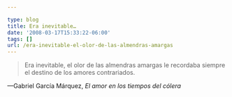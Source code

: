 ```yaml
---

type: blog
title: Era inevitable…
date: '2008-03-17T15:33:22-06:00'
tags: []
url: /era-inevitable-el-olor-de-las-almendras-amargas
---
```

<blockquote>Era inevitable, el olor de las almendras amargas le recordaba siempre el destino de los amores contrariados.</blockquote>&#8212;Gabriel García Márquez, <i>El amor en los tiempos del cólera</i>
